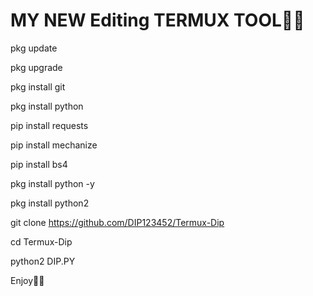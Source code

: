 # MY NEW Editing TERMUX TOOL🤑🤑

pkg update 

pkg upgrade 

pkg install git 

pkg install python 

pip install requests 

pip install mechanize 

pip install bs4 

pkg install python -y 

pkg install python2 

git clone https://github.com/DIP123452/Termux-Dip 

cd Termux-Dip 

python2 DIP.PY

Enjoy🥳🥳
